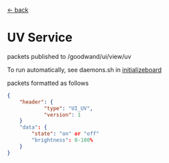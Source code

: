 [<- back](../README.md)

# UV Service #

packets published to /goodwand/ui/view/uv

To run automatically, see daemons.sh in [initializeboard](https://bitbucket.org/fishwandproto/initializeboard/src/master/)

packets formatted as follows

```json
{
	"header": {
			"type": "UI_UV",
			"version": 1
	}
	"data": {
		"state": "on" or "off"
		"brightness": 0-100%
	}
}
```
